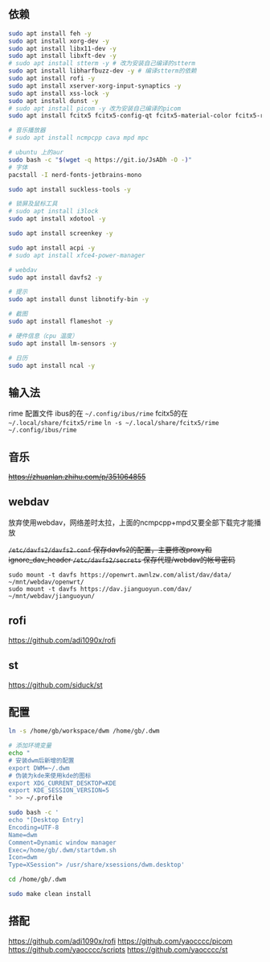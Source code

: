 ## 依赖

``` bash
sudo apt install feh -y
sudo apt install xorg-dev -y
sudo apt install libx11-dev -y
sudo apt install libxft-dev -y
# sudo apt install stterm -y # 改为安装自己编译的stterm
sudo apt install libharfbuzz-dev -y # 编译stterm的依赖
sudo apt install rofi -y
sudo apt install xserver-xorg-input-synaptics -y
sudo apt install xss-lock -y
sudo apt install dunst -y
# sudo apt install picom -y 改为安装自己编译的picom
sudo apt install fcitx5 fcitx5-config-qt fcitx5-material-color fcitx5-rime

# 音乐播放器
# sudo apt install ncmpcpp cava mpd mpc

# ubuntu 上的aur
sudo bash -c "$(wget -q https://git.io/JsADh -O -)"
# 字体
pacstall -I nerd-fonts-jetbrains-mono

sudo apt install suckless-tools -y

# 锁屏及鼠标工具
# sudo apt install i3lock
sudo apt install xdotool -y

sudo apt install screenkey -y

sudo apt install acpi -y
# sudo apt install xfce4-power-manager

# webdav
sudo apt install davfs2 -y

# 提示
sudo apt install dunst libnotify-bin -y

# 截图
sudo apt install flameshot -y

# 硬件信息（cpu 温度）
sudo apt install lm-sensors -y

# 日历
sudo apt install ncal -y
```

## 输入法

rime 配置文件 
ibus的在 `~/.config/ibus/rime`
fcitx5的在 `~/.local/share/fcitx5/rime`
`ln -s ~/.local/share/fcitx5/rime  ~/.config/ibus/rime`

## 音乐

~~https://zhuanlan.zhihu.com/p/351064855~~

## webdav

放弃使用webdav，网络差时太拉，上面的ncmpcpp+mpd又要全部下载完才能播放

~~`/etc/davfs2/davfs2.conf` 保存davfs2的配置，主要修改proxy和ignore_dav_header
`/etc/davfs2/secrets` 保存代理/webdav的帐号密码~~

```shell
sudo mount -t davfs https://openwrt.awnlzw.com/alist/dav/data/ ~/mnt/webdav/openwrt/
sudo mount -t davfs https://dav.jianguoyun.com/dav/ ~/mnt/webdav/jianguoyun/
```

## rofi

https://github.com/adi1090x/rofi

## st

https://github.com/siduck/st

## 配置

```bash
ln -s /home/gb/workspace/dwm /home/gb/.dwm

# 添加环境变量
echo " 
# 安装dwm后新增的配置
export DWM=~/.dwm
# 伪装为kde来使用kde的图标
export XDG_CURRENT_DESKTOP=KDE
export KDE_SESSION_VERSION=5
" >> ~/.profile

sudo bash -c '
echo "[Desktop Entry]
Encoding=UTF-8
Name=dwm
Comment=Dynamic window manager
Exec=/home/gb/.dwm/startdwm.sh
Icon=dwm
Type=XSession"> /usr/share/xsessions/dwm.desktop'

cd /home/gb/.dwm

sudo make clean install

```

## 搭配

https://github.com/adi1090x/rofi
https://github.com/yaocccc/picom
https://github.com/yaocccc/scripts
https://github.com/yaocccc/st